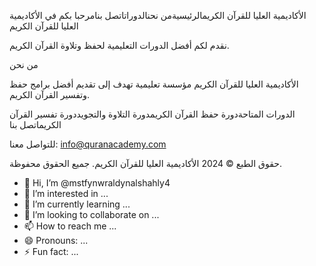 الأكاديمية العليا للقرآن الكريمالرئيسيةمن نحنالدوراتاتصل بنامرحبا بكم في الأكاديمية العليا للقرآن الكريم

نقدم لكم أفضل الدورات التعليمية لحفظ وتلاوة القرآن الكريم.

من نحن

الأكاديمية العليا للقرآن الكريم مؤسسة تعليمية تهدف إلى تقديم أفضل برامج حفظ وتفسير القرآن الكريم.

الدورات المتاحةدورة حفظ القرآن الكريمدورة التلاوة والتجويددورة تفسير القرآن الكريماتصل بنا

للتواصل معنا: info@quranacademy.com

حقوق الطبع © 2024 الأكاديمية العليا للقرآن الكريم. جميع الحقوق محفوظة.


- 👋 Hi, I’m @mstfynwraldynalshahly4
- 👀 I’m interested in ...
- 🌱 I’m currently learning ...
- 💞️ I’m looking to collaborate on ...
- 📫 How to reach me ...
- 😄 Pronouns: ...
- ⚡ Fun fact: ...

<!---
mstfynwraldynalshahly4/mstfynwraldynalshahly4 is a ✨ special ✨ repository because its `README.md` (this file) appears on your GitHub profile.
You can click the Preview link to take a look at your changes.
--->
